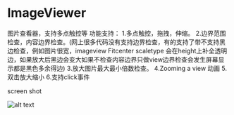 ImageViewer
===========

图片查看器，支持多点触控等
功能支持：
1.多点触控，拖拽，伸缩。
2.边界范围检查，内容边界检查。(网上很多代码没有支持边界检查，有的支持了带不支持黑边检查，例如图片很宽，imageview Fitcenter scaletype 会在height上补全透明边，如果放大后黑边会变大如果不检查内容边界只做view边界检查会发生屏幕显示都是黑色多余得边)
3.放大图片最大最小倍数检查。
4.Zooming a view 动画
5.双击放大缩小
6.支持click事件

screen shot

![alt text](https://github.com/microjixl/ImageViewer/blob/master/animated.gif)
